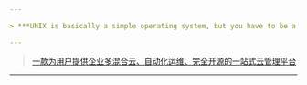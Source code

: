 ```yaml
---

> ***UNIX is basically a simple operating system, but you have to be a genius to understand the simplicity.***

---
```


> [一款为用户提供企业多混合云、自动化运维、完全开源的一站式云管理平台](https://opendevops.cn/)

---
